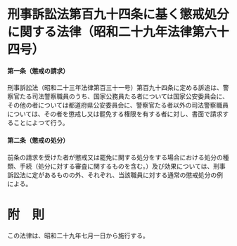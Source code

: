 # 刑事訴訟法第百九十四条に基く懲戒処分に関する法律（昭和二十九年法律第六十四号）
#### 第一条（懲戒の請求）
刑事訴訟法（昭和二十三年法律第百三十一号）第百九十四条に定める訴追は、警察官たる司法警察職員のうち、国家公務員たる者については国家公安委員会に、その他の者については都道府県公安委員会に、警察官たる者以外の司法警察職員については、その者を懲戒し又は罷免する権限を有する者に対し、書面で請求することによつて行う。
#### 第二条（懲戒の処分）
前条の請求を受けた者が懲戒又は罷免に関する処分をする場合における処分の種類、手続（処分に対する審査に関するものを含む。）及び効果については、刑事訴訟法に定があるものの外、それぞれ、当該職員に対する通常の懲戒処分の例による。
# 附　則
この法律は、昭和二十九年七月一日から施行する。
